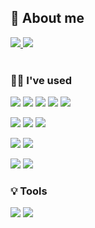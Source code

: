 ## 👼 About me


<a href="" >
<img src="https://img.shields.io/badge/Portfolio-F50057?style=flat-square&logo=notion&logoColor=white"/>
</a>
<a href="https://happindex.tistory.com/" >
<img src="https://img.shields.io/badge/Blog-D62300?style=flat-square&logo=tistory&logoColor=white"/>
</a>

<br>
<br>

### 👩‍💻 I've used


<img src="https://img.shields.io/badge/Python-3776AB?style=flat-square&logo=python&logoColor=white"/> <img src="https://img.shields.io/badge/java-FF8800?style=flat-square&logo=openjdk&logoColor=white"/> 
<img src="https://img.shields.io/badge/javascript-F7DF1E?style=flat-square&logo=javascript&logoColor=black"/>
<img src="https://img.shields.io/badge/HTML-E34F26?style=flat-square&logo=html5&logoColor=white"/>
<img src="https://img.shields.io/badge/CSS-0D597F?style=flat-square&logo=css3&logoColor=white"/>


<img src="https://img.shields.io/badge/node.js-339933?style=flat-square&logo=nodedotjs&logoColor=white"/> <img src="https://img.shields.io/badge/SpringBoot-6DB33F?style=flat-square&logo=springboot&logoColor=white"/>
<img src="https://img.shields.io/badge/spring-6DB33F?style=flat-square&logo=spring&logoColor=white"/>

<img src="https://img.shields.io/badge/MySQL-4479A1?style=flat-square&logo=mysql&logoColor=white"/> <img src="https://img.shields.io/badge/MongoDB-47A248?style=flat-square&logo=mongodb&logoColor=white"/>

<img src="https://img.shields.io/badge/Amazon EC2-FF9900?style=flat-square&logo=amazonaws&logoColor=white"/>
<img src="https://img.shields.io/badge/Postman-FF6C37?style=flat-square&logo=postman&logoColor=white"/>

<br>

### 💡 Tools

<img src="https://img.shields.io/badge/Intellij-004088?style=flat-square&logo=intellijidea&logoColor=white"/> <img src="https://img.shields.io/badge/VScode-007ACC?style=flat-square&logo=visualstudiocode&logoColor=white"/>

